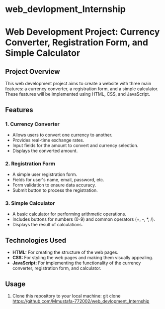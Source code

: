# web_devlopment_Internship
# Web Development Project: Currency Converter, Registration Form, and Simple Calculator

## Project Overview

This web development project aims to create a website with three main features: a currency converter, a registration form, and a simple calculator. These features will be implemented using HTML, CSS, and JavaScript.

## Features

### 1. Currency Converter

- Allows users to convert one currency to another.
- Provides real-time exchange rates.
- Input fields for the amount to convert and currency selection.
- Displays the converted amount.

### 2. Registration Form

- A simple user registration form.
- Fields for user's name, email, password, etc.
- Form validation to ensure data accuracy.
- Submit button to process the registration.

### 3. Simple Calculator

- A basic calculator for performing arithmetic operations.
- Includes buttons for numbers (0-9) and common operators (+, -, *, /).
- Displays the result of calculations.

## Technologies Used

- **HTML:** For creating the structure of the web pages.
- **CSS:** For styling the web pages and making them visually appealing.
- **JavaScript:** For implementing the functionality of the currency converter, registration form, and calculator.

## Usage

1. Clone this repository to your local machine:
   git clone https://github.com/Mmustafa-772002/web_devlopment_Internship
